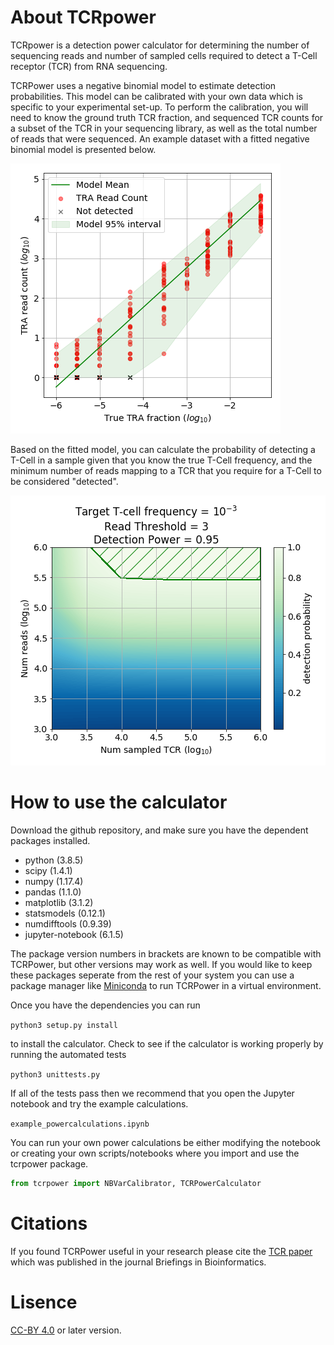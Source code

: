 # About TCRpower
TCRpower is a detection power calculator for determining the number of sequencing reads and number of sampled cells required to detect a T-Cell receptor (TCR) from RNA sequencing.

TCRPower uses a negative binomial model to estimate detection probabilities. This model can be calibrated with your own data which is specific to your experimental set-up. To perform the calibration, you will need to know the ground truth TCR fraction, and sequenced TCR counts for a subset of the TCR in your sequencing library, as well as the total number of reads that were sequenced. An example dataset with a fitted negative binomial model is presented below.

![Example images](/testdata/readcounts_model.png)

Based on the fitted model, you can calculate the probability of detecting a T-Cell in a sample given that you know the true T-Cell frequency, and the minimum number of reads mapping to a TCR that you require for a T-Cell to be considered "detected".

![Example images](/testdata/powercalc.png)

# How to use the calculator
Download the github repository, and make sure you have the dependent packages installed.

* python (3.8.5)
* scipy (1.4.1)
* numpy (1.17.4)
* pandas (1.1.0)
* matplotlib (3.1.2)
* statsmodels (0.12.1)
* numdifftools (0.9.39)
* jupyter-notebook (6.1.5)

The package version numbers in brackets are known to be compatible with TCRPower, but other versions may work as well. 
If you would like to keep these packages seperate from the rest of your system you can use a package manager like [Miniconda](https://docs.conda.io/) to
run TCRPower in a virtual environment.

Once you have the dependencies you can run

`python3 setup.py install`

to install the calculator. Check to see if the calculator is working properly by running the automated tests

`python3 unittests.py`

If all of the tests pass then we recommend that you open the Jupyter notebook and try the example calculations.

`example_powercalculations.ipynb`

You can run your own power calculations be either modifying the notebook or creating your own scripts/notebooks 
where you import and use the tcrpower package.

```python
from tcrpower import NBVarCalibrator, TCRPowerCalculator
```

# Citations
If you found TCRPower useful in your research please cite the [TCR paper](https://academic.oup.com/bib/advance-article/doi/10.1093/bib/bbab566/6513728) which was published in the journal Briefings in Bioinformatics.

# Lisence 
[CC-BY 4.0](https://creativecommons.org/licenses/) or later version.